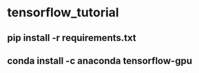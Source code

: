 # tensorflow_tutorial

## pip install -r requirements.txt

## conda install -c anaconda tensorflow-gpu
